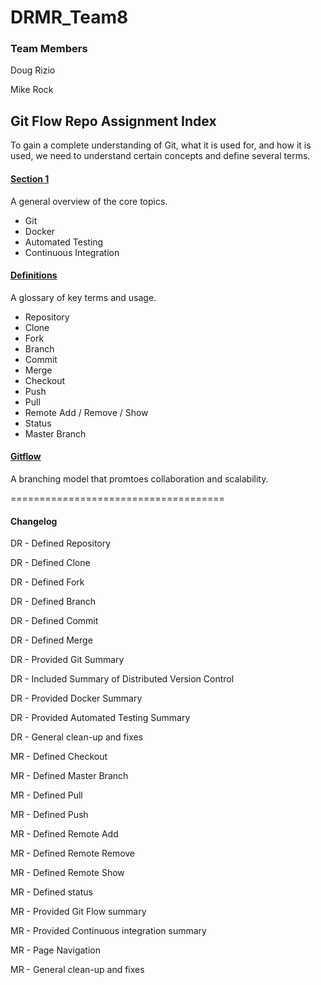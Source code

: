 # DRMR_Team8 

### Team Members

Doug Rizio

Mike Rock



## Git Flow Repo Assignment Index 

To gain a complete understanding of Git, what it is used for, and how it is used, we need to understand certain concepts and define several terms.


#### [Section 1](Section_1_overview.md)

A general overview of the core topics.
- Git
- Docker
- Automated Testing
- Continuous Integration


#### [Definitions](/definitions.md)
A glossary of key terms and usage.
- Repository
- Clone
- Fork
- Branch
- Commit
- Merge
- Checkout
- Push
- Pull 
- Remote Add / Remove / Show
- Status
- Master Branch


#### [Gitflow](/gitflow.md)
A branching model that promtoes collaboration and scalability. 

=====================================
#### Changelog

DR - Defined Repository

DR - Defined Clone

DR - Defined Fork

DR - Defined Branch

DR - Defined Commit

DR - Defined Merge

DR - Provided Git Summary

DR - Included Summary of Distributed Version Control

DR - Provided Docker Summary

DR - Provided Automated Testing Summary

DR - General clean-up and fixes

MR - Defined Checkout

MR - Defined Master Branch

MR - Defined Pull

MR - Defined Push

MR - Defined Remote Add

MR - Defined Remote Remove

MR - Defined Remote Show

MR - Defined status

MR - Provided Git Flow summary

MR - Provided Continuous integration summary

MR - Page Navigation

MR - General clean-up and fixes

